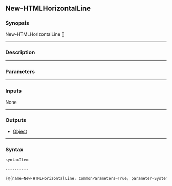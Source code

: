 New-HTMLHorizontalLine
----------------------




### Synopsis

New-HTMLHorizontalLine [<CommonParameters>]




---


### Description


---


### Parameters


---


### Inputs
None




---


### Outputs
* [Object](https://learn.microsoft.com/en-us/dotnet/api/System.Object)






---


### Syntax
```PowerShell
syntaxItem
```
```PowerShell
----------
```
```PowerShell
{@{name=New-HTMLHorizontalLine; CommonParameters=True; parameter=System.Object[]}}
```
